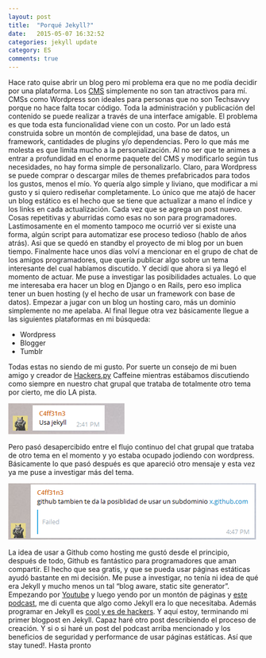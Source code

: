 ```yaml
---
layout: post
title:  "Porqué Jekyll?"
date:   2015-05-07 16:32:52
categories: jekyll update
category: ES
comments: true
---
```

Hace rato quise abrir un blog pero mi problema era que no me podía decidir por una plataforma. Los [CMS](http://es.wikipedia.org/wiki/Sistema_de_gesti%C3%B3n_de_contenidos) simplemente no son tan atractivos para mí. CMSs como Wordpress son ideales para personas que  no son Techsavvy porque no hace falta tocar código. Toda la administración y publicación del contenido se puede realizar a través de una interface amigable. El problema es que toda esta funcionalidad viene con un costo. Por un lado está construida sobre un montón de complejidad, una base de datos, un framework, cantidades de plugins y/o dependencias. Pero lo que más me molesta es que limita mucho a la personalización. Al no ser que te animes a entrar a profundidad en el enorme paquete del CMS y modificarlo según tus necesidades, no hay forma simple de personalizarlo. Claro, para Wordpress se puede comprar o descargar miles de themes prefabricados para todos los gustos, menos el mío. Yo quería algo simple y liviano, que modificar a mi gusto y si quiero rediseñar completamente. Lo único que me atajó de hacer un blog estático es el hecho que se tiene que actualizar a mano el índice y los links en cada actualización. Cada vez que se agrega un post nuevo. Cosas repetitivas y aburridas como esas no son para programadores. Lastimosamente en el momento tampoco me ocurrió ver si existe una forma, algún script para automatizar ese proceso tedioso (hablo de años atrás).  Asi que se quedó en standby el proyecto de mi blog por un buen tiempo. 
Finalmente hace unos días volví a mencionar en el grupo de chat de los amigos programadores, que quería publicar algo sobre un tema interesante del cual habíamos discutido. Y decidí que ahora si ya llegó el momento de actuar. Me puse a investigar las posibilidades actuales. Lo que me interesaba era hacer un blog en Django o en Rails, pero eso implica tener un buen hosting (y el hecho de usar un framework con base de datos). Empezar a jugar con un blog un hosting caro, más un dominio simplemente no me apelaba.  Al final llegue otra vez básicamente llegue a las siguientes plataformas en mi búsqueda: 

 - Wordpress
 - Blogger
 - Tumblr
 
 Todas estas no siendo de mi gusto. Por suerte un consejo de mi buen amigo y creador de [Hackers.py](http://hackers.com.py/) Caffeine mientras estábamos discutiendo como siempre en nuestro chat grupal que trataba de totalmente otro tema por cierto, me dio LA pista.

![Image image1](https://raw.githubusercontent.com/Karlheinzniebuhr/karlheinzniebuhr.github.io/master/images/caffeines_advice.PNG)

Pero pasó desapercibido entre el flujo continuo del chat grupal que trataba de otro tema en el momento y yo estaba ocupado jodiendo con wordpress. Básicamente lo que pasó después es que apareció otro mensaje y esta vez ya me puse a investigar más del tema. 

![Image image2](https://raw.githubusercontent.com/Karlheinzniebuhr/karlheinzniebuhr.github.io/master/images/caffeines_advice2.PNG)

La idea de usar a Github como hosting me gustó desde el principio, después de todo, Github es fantástico para programadores que aman compartir.  El hecho que sea gratis, y que se pueda usar páginas estáticas ayudó bastante en mi decisión. Me puse a investigar, no tenía ni idea de qué era Jekyll y mucho menos un tal “blog aware, static site generator”. Empezando por [Youtube](https://www.youtube.com/watch?v=iWowJBRMtpc) y luego yendo por un montón de páginas y [este podcast](http://5by5.tv/webahead/54), me di cuenta que algo como Jekyll era lo que necesitaba. Además programar en Jekyll es [cool y es de hackers](http://tom.preston-werner.com/2008/11/17/blogging-like-a-hacker.html). Y aquí estoy, terminando mi primer blogpost en Jekyll. Capaz haré otro post describiendo el proceso de creación. Y si o si haré un post del podcast arriba mencionado y los beneficios de seguridad y performance de usar páginas estáticas. Así que stay tuned!.
Hasta pronto
